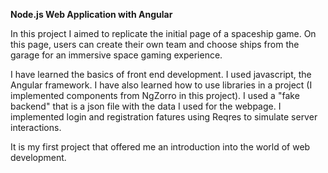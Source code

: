 **Node.js Web Application with Angular**

In this project I aimed to replicate the initial page of a spaceship game. On this page, users can create their own team and choose ships from the garage for an immersive space gaming experience.

I have learned the basics of front end development. I used javascript, the Angular framework. 
I have also learned how to use libraries in a project (I implemented components from NgZorro in this project).
I used a "fake backend" that is a json file with the data I used for the webpage.
I implemented login and registration fatures using Reqres to simulate server interactions.

It is my first project that offered me an introduction into the world of web development.

